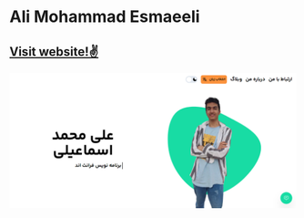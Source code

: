 # Ali Mohammad Esmaeeli 
## [Visit website!✌](https://www.ali-mohammad.ir/)
![webpage](./screenshots/webpage.png)
